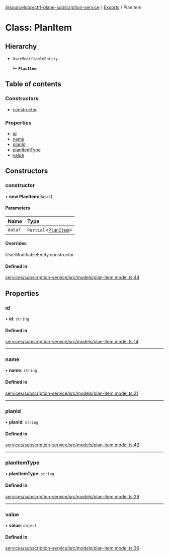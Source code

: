 [@sourceloop/ctrl-plane-subscription-service](../README.md) / [Exports](../modules.md) / PlanItem

# Class: PlanItem

## Hierarchy

- `UserModifiableEntity`

  ↳ **`PlanItem`**

## Table of contents

### Constructors

- [constructor](PlanItem.md#constructor)

### Properties

- [id](PlanItem.md#id)
- [name](PlanItem.md#name)
- [planId](PlanItem.md#planid)
- [planItemType](PlanItem.md#planitemtype)
- [value](PlanItem.md#value)

## Constructors

### constructor

• **new PlanItem**(`data?`)

#### Parameters

| Name | Type |
| :------ | :------ |
| `data?` | `Partial`<[`PlanItem`](PlanItem.md)\> |

#### Overrides

UserModifiableEntity.constructor

#### Defined in

[services/subscription-service/src/models/plan-item.model.ts:44](https://github.com/sourcefuse/arc-saas/blob/c6084d0/services/subscription-service/src/models/plan-item.model.ts#L44)

## Properties

### id

• **id**: `string`

#### Defined in

[services/subscription-service/src/models/plan-item.model.ts:14](https://github.com/sourcefuse/arc-saas/blob/c6084d0/services/subscription-service/src/models/plan-item.model.ts#L14)

___

### name

• **name**: `string`

#### Defined in

[services/subscription-service/src/models/plan-item.model.ts:21](https://github.com/sourcefuse/arc-saas/blob/c6084d0/services/subscription-service/src/models/plan-item.model.ts#L21)

___

### planId

• **planId**: `string`

#### Defined in

[services/subscription-service/src/models/plan-item.model.ts:42](https://github.com/sourcefuse/arc-saas/blob/c6084d0/services/subscription-service/src/models/plan-item.model.ts#L42)

___

### planItemType

• **planItemType**: `string`

#### Defined in

[services/subscription-service/src/models/plan-item.model.ts:29](https://github.com/sourcefuse/arc-saas/blob/c6084d0/services/subscription-service/src/models/plan-item.model.ts#L29)

___

### value

• **value**: `object`

#### Defined in

[services/subscription-service/src/models/plan-item.model.ts:36](https://github.com/sourcefuse/arc-saas/blob/c6084d0/services/subscription-service/src/models/plan-item.model.ts#L36)
